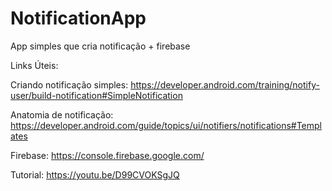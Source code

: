 # NotificationApp
 App simples que cria notificação + firebase

Links Úteis:

Criando notificação simples:
https://developer.android.com/training/notify-user/build-notification#SimpleNotification

Anatomia de notificação:
https://developer.android.com/guide/topics/ui/notifiers/notifications#Templates

Firebase:
https://console.firebase.google.com/

Tutorial:
https://youtu.be/D99CVOKSgJQ
